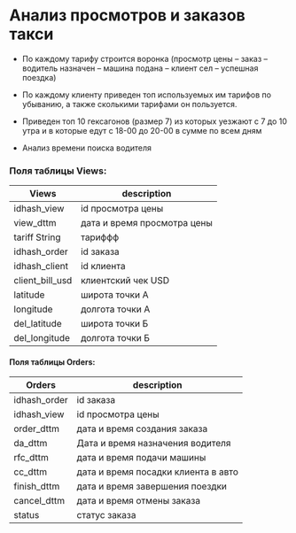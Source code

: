 # Анализ просмотров и заказов такси

+ По каждому тарифу строится воронка (просмотр цены – заказ – водитель назначен – машина подана – клиент сел – успешная поездка)

+ По каждому клиенту приведен топ используемых им тарифов по убыванию, а также сколькими тарифами он пользуется.

+ Приведен топ 10 гексагонов (размер 7) из которых уезжают с 7 до 10 утра и в которые едут с 18-00 до 20-00 в сумме по всем дням

+ Анализ времени поиска водителя

### Поля таблицы Views: 

| Views | description | 
| ------------- | ------------- |
| idhash_view  | id просмотра цены  |
| view_dttm | дата и время просмотра цены  |
| tariff String | тариффф  |
| idhash_order | id заказа  |
| idhash_client| id клиента |
| client_bill_usd | клиентский чек USD  |
| latitude | широта точки А  |
| longitude| долгота точки А |
| del_latitude | широта точки Б  |
| del_longitude | долгота точки Б |

#### Поля таблицы Orders:


| Orders | description |
| ------------- | ------------- |
| idhash_order |	id заказа |
| idhash_view	| id просмотра цены|
| order_dttm	| дата и время создания заказа |
| da_dttm	| Дата и время назначения водителя |
| rfc_dttm |	дата и время подачи машины |
| cc_dttm	| дата и время посадки клиента в авто |
| finish_dttm	| дата и время завершения поездки |
| cancel_dttm	| дата и время отмены заказа |
| status | статус заказа |




